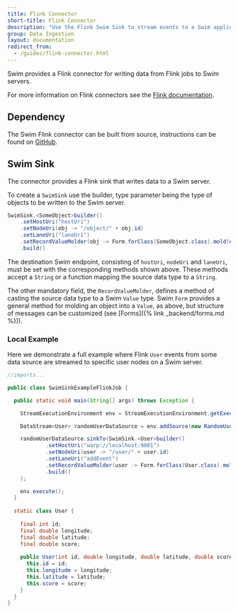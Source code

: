```yaml
---
title: Flink Connector
short-title: Flink Connector
description: "Use the Flink Swim Sink to stream events to a Swim application."
group: Data Ingestion
layout: documentation
redirect_from:
  - /guides/flink-connector.html
---
```


Swim provides a Flink connector for writing data from Flink jobs to Swim servers.

For more information on Flink connectors see the [Flink documentation](https://nightlies.apache.org/flink/flink-docs-release-1.13/).

## Dependency

The Swim Flink connector can be built from source, instructions can be found on [GitHub](https://github.com/swimos/swim-flink-connector).

## Swim Sink

The connector provides a Flink sink that writes data to a Swim server.

To create a `SwimSink` use the builder, type parameter being the type of objects to be written to the Swim server.

```java
SwimSink.<SomeObject>builder()
    .setHostUri("hostUri")
    .setNodeUri(obj -> "/object/" + obj.id)
    .setLaneUri("laneUri")
    .setRecordValueMolder(obj -> Form.forClass(SomeObject.class).mold(obj).toValue())
    .build()
```

The destination Swim endpoint, consisting of `hostUri`, `nodeUri` and `laneUri`, must be set with the corresponding methods shown above.
These methods accept a `String` or a function mapping the source data type to a `String`.

The other mandatory field, the `RecordValueMolder`, defines a method of casting the source data type to a Swim `Value` type.
Swim `Form` provides a general method for molding an object into a `Value`, as above, but structure of messages can be customized (see [Forms]({% link _backend/forms.md %})).

### Local Example

Here we demonstrate a full example where Flink `User` events from some data source are streamed to specific user nodes on a Swim server.

```java
//imports...

public class SwimSinkExampleFlinkJob {

  public static void main(String[] args) throws Exception {

    StreamExecutionEnvironment env = StreamExecutionEnvironment.getExecutionEnvironment();

    DataStream<User> randomUserDataSource = env.addSource(new RandomUserDataSource());

    randomUserDataSource.sinkTo(SwimSink.<User>builder()
            .setHostUri("warp://localhost:9001")
            .setNodeUri(user -> "/user/" + user.id)
            .setLaneUri("addEvent")
            .setRecordValueMolder(user -> Form.forClass(User.class).mold(user).toValue())
            .build()
    );

    env.execute();
  }
  
  static class User {
    
    final int id;
    final double longitude;
    final double latitude;
    final double score;
    
    public User(int id, double longitude, double latitude, double score) {
      this.id = id;
      this.longitude = longitude;
      this.latitude = latitude;
      this.score = score;
    }
  }
}
```